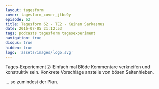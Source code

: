 ```yaml
---
layout: tagesform
cover: tagesform_cover_jtbc9y
episode: 62
title: Tagesform 62 - TE2 - Keinen Sarkasmus
date: 2016-07-05 21:12:53
tags: podcasts tagesform tagesexperiment
navigation: true
disqus: true
hidden: true
logo: 'assets/images/logo.svg'
---
```


Tages-Experiement 2:
Einfach mal Blöde Kommentare verkneifen und konstruktiv
sein. Konkrete Vorschläge anstelle von bösen Seitenhieben.

<!-- more -->

... so zumindest der Plan.
